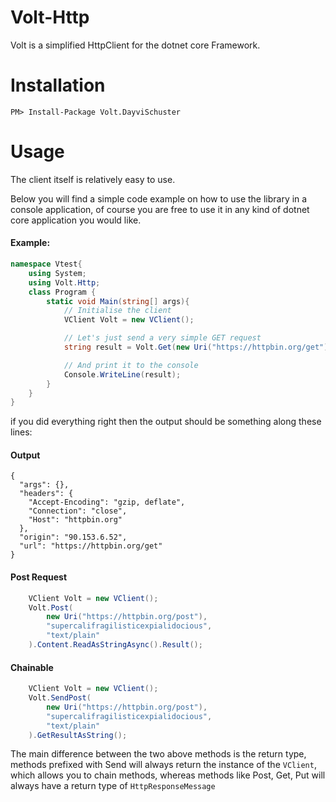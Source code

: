 # Volt-Http
 Volt is a simplified HttpClient for the dotnet core Framework.
 
# Installation
```` PM> Install-Package Volt.DayviSchuster ````
# Usage
The client itself is relatively easy to use.

Below you will find a simple code example on how to use the library in a console application, of course you are free to use it in any kind of dotnet core application you would like.
#### Example: 
```csharp
namespace Vtest{
    using System;
    using Volt.Http;
    class Program {
        static void Main(string[] args){ 
            // Initialise the client
            VClient Volt = new VClient();

            // Let's just send a very simple GET request
            string result = Volt.Get(new Uri("https://httpbin.org/get")).Content.ReadAsStringAsync().Result;

            // And print it to the console
            Console.WriteLine(result);
        }
    }
}
```

if you did everything right then the output should be something along these lines:
#### Output
```
{
  "args": {},
  "headers": {
    "Accept-Encoding": "gzip, deflate",
    "Connection": "close",
    "Host": "httpbin.org"
  },
  "origin": "90.153.6.52",
  "url": "https://httpbin.org/get"
}
```

#### Post Request
```csharp
    VClient Volt = new VClient();
    Volt.Post(
        new Uri("https://httpbin.org/post"), 
        "supercalifragilisticexpialidocious",
        "text/plain"
    ).Content.ReadAsStringAsync().Result();
```

#### Chainable
```csharp
    VClient Volt = new VClient();
    Volt.SendPost(
        new Uri("https://httpbin.org/post"), 
        "supercalifragilisticexpialidocious", 
        "text/plain"
    ).GetResultAsString();
```

The main difference between the two above methods is the return type, methods prefixed with Send will always return the instance of the `VClient`, which allows you to chain methods, whereas methods like Post, Get, Put will always have a return type of `HttpResponseMessage`

